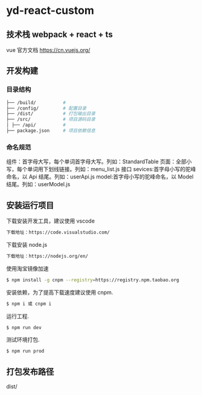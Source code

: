 # yd-react-custom

## 技术栈 webpack + react + ts

vue 官方文档 https://cn.vuejs.org/

## 开发构建

### 目录结构

```bash
├── /build/          #
├── /config/         # 配置目录
├── /dist/           # 打包输出目录
├── /src/            # 项目源码目录
│ ├── /api/          #
├── package.json     # 项目依赖信息
```

### 命名规范

组件：首字母大写，每个单词首字母大写。列如：StandardTable
页面：全部小写，每个单词用下划线链接。列如：menu_list.js
接口 sevices:首字母小写的驼峰命名，以 Api 结尾。列如：userApi.js
model:首字母小写的驼峰命名，以 Model 结尾。列如：userModel.js

## 安装运行项目

下载安装开发工具，建议使用 vscode

```bash
下载地址：https://code.visualstudio.com/
```

下载安装 node.js

```bash
下载地址：https://nodejs.org/en/
```

使用淘宝镜像加速

```bash
$ npm install -g cnpm --registry=https://registry.npm.taobao.org
```

安装依赖，为了提高下载速度建议使用 cnpm.

```bash
$ npm i 或 cnpm i
```

运行工程.

```bash
$ npm run dev
```

测试环境打包.

```bash
$ npm run prod
```

## 打包发布路径

dist/
